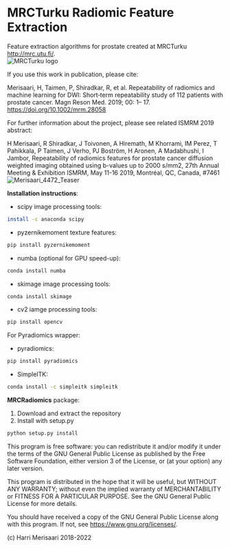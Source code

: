 # MRCTurku Radiomic Feature Extraction
Feature extraction algorithms for prostate created at MRCTurku http://mrc.utu.fi/. 
<br><img src="http://mrc.utu.fi/mrc/static/resources/html/images/mrc/logo_mrc_dark_cyan.PNG" alt="MRCTurku logo"><br>

If you use this work in publication, please cite:


Merisaari, H, Taimen, P, Shiradkar, R, et al. Repeatability of radiomics and machine learning for DWI: Short‐term repeatability study of 112 patients with prostate cancer. Magn Reson Med. 2019; 00: 1– 17. https://doi.org/10.1002/mrm.28058

For further information about the project, please see related ISMRM 2019 abstract:

H Merisaari, R Shiradkar, J Toivonen, A Hiremath, M Khorrami, IM Perez, T Pahikkala, P Taimen, J Verho, PJ Boström, H Aronen, A Madabhushi, I Jambor, Repeatability of radiomics features for prostate cancer diffusion weighted imaging obtained using b-values up to 2000 s/mm2, 27th Annual Meeting & Exhibition ISMRM, May 11-16 2019, Montréal, QC, Canada, #7461
![Merisaari_4472_Teaser](https://user-images.githubusercontent.com/8802462/170784539-047493e0-ece7-4490-8522-7b4191ea983a.jpg)

<b>Installation instructions</b>:
- scipy image processing tools: 
```bash
install -c anaconda scipy 
```
- pyzernikemoment texture features:
```bash
pip install pyzernikemoment
```
- numba (optional for GPU speed-up): 
```bash
conda install numba
```
- skimage image processing tools: 
```bash
conda install skimage
```
- cv2 iamge processing tools: 
```bash
pip install opencv
```

For Pyradiomics wrapper:
- pyradiomics:
```bash
pip install pyradiomics
```
- SimpleITK: 
```bash
conda install -c simpleitk simpleitk
```

<b>MRCRadiomics</b> package:
1) Download and extract the repository
2) Install with setup.py
```bash
python setup.py install
```

This program is free software: you can redistribute it and/or modify
it under the terms of the GNU General Public License as published by
the Free Software Foundation, either version 3 of the License, or
(at your option) any later version.

This program is distributed in the hope that it will be useful,
but WITHOUT ANY WARRANTY; without even the implied warranty of
MERCHANTABILITY or FITNESS FOR A PARTICULAR PURPOSE.  See the
GNU General Public License for more details.

You should have received a copy of the GNU General Public License
along with this program.  If not, see <https://www.gnu.org/licenses/>.

(c) Harri Merisaari 2018-2022
